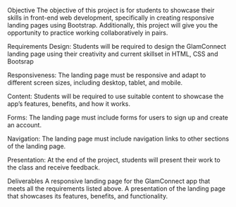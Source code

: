 Objective
The objective of this project is for students to showcase their skills in front-end web development, specifically in creating responsive landing pages using Bootstrap. Additionally, this project will give you the opportunity to practice working collaboratively in pairs.

Requirements
Design: Students will be required to design the GlamConnect landing page using their creativity and current skillset in HTML, CSS and Bootsrap

Responsiveness: The landing page must be responsive and adapt to different screen sizes, including desktop, tablet, and mobile.

Content: Students will be required to use suitable content to showcase the app’s features, benefits, and how it works.

Forms: The landing page must include forms for users to sign up and create an account.

Navigation: The landing page must include navigation links to other sections of the landing page.

Presentation: At the end of the project, students will present their work to the class and receive feedback.

Deliverables
A responsive landing page for the GlamConnect app that meets all the requirements listed above.
A presentation of the landing page that showcases its features, benefits, and functionality.
